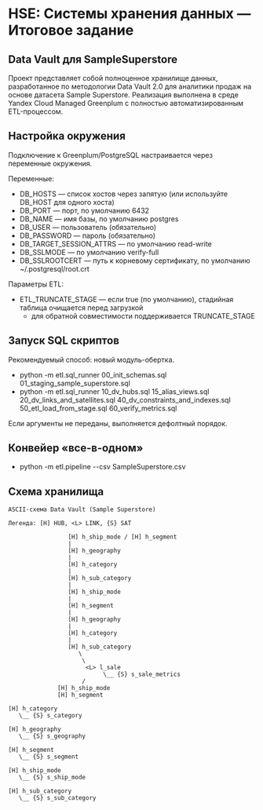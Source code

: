 # HSE: Системы хранения данных — Итоговое задание

## Data Vault для SampleSuperstore

Проект представляет собой полноценное хранилище данных, разработанное по методологии Data Vault 2.0 для аналитики продаж на основе датасета Sample Superstore. Реализация выполнена в среде Yandex Cloud Managed Greenplum с полностью автоматизированным ETL-процессом.


## Настройка окружения

Подключение к Greenplum/PostgreSQL настраивается через переменные окружения.

Переменные:
- DB_HOSTS — список хостов через запятую (или используйте DB_HOST для одного хоста)
- DB_PORT — порт, по умолчанию 6432
- DB_NAME — имя базы, по умолчанию postgres
- DB_USER — пользователь (обязательно)
- DB_PASSWORD — пароль (обязательно)
- DB_TARGET_SESSION_ATTRS — по умолчанию read-write
- DB_SSLMODE — по умолчанию verify-full
- DB_SSLROOTCERT — путь к корневому сертификату, по умолчанию ~/.postgresql/root.crt

Параметры ETL:
- ETL_TRUNCATE_STAGE — если true (по умолчанию), стадийная таблица очищается перед загрузкой
  - для обратной совместимости поддерживается TRUNCATE_STAGE

## Запуск SQL скриптов

Рекомендуемый способ: новый модуль-обертка.

- python -m etl.sql_runner 00_init_schemas.sql 01_staging_sample_superstore.sql
- python -m etl.sql_runner 10_dv_hubs.sql 15_alias_views.sql 20_dv_links_and_satellites.sql 40_dv_constraints_and_indexes.sql 50_etl_load_from_stage.sql 60_verify_metrics.sql

Если аргументы не переданы, выполняется дефолтный порядок.

## Конвейер «все-в-одном»

- python -m etl.pipeline --csv SampleSuperstore.csv

## Схема хранилища

```
ASCII‑схема Data Vault (Sample Superstore)

Легенда: [H] HUB, <L> LINK, {S} SAT

                 [H] h_ship_mode / [H] h_segment
                 |
                 [H] h_geography
                 |
                 [H] h_category
                 |
                 [H] h_sub_category
                 |
                 [H] h_ship_mode
                 |
                 [H] h_segment
                 |
                 [H] h_geography
                 |
                 [H] h_category
                 |
                 [H] h_sub_category
                    \
                     \
                      <L> l_sale
                           \__ {S} s_sale_metrics
                     /
              [H] h_ship_mode
              [H] h_segment

[H] h_category
   \__ {S} s_category

[H] h_geography
   \__ {S} s_geography

[H] h_segment
   \__ {S} s_segment

[H] h_ship_mode
   \__ {S} s_ship_mode

[H] h_sub_category
   \__ {S} s_sub_category

```
